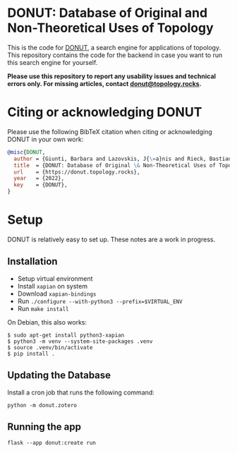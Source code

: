 # DONUT: Database of Original and Non-Theoretical Uses of Topology

This is the code for [DONUT](https://donut.topology.rocks), a search
engine for applications of topology. This repository contains the code
for the backend in case you want to run this search engine for yourself.

**Please use this repository to report any usability issues and
technical errors only. For missing articles, contact
donut@topology.rocks.**

# Citing or acknowledging DONUT

Please use the following BibTeX citation when citing or acknowledging
DONUT in your own work:

```bibtex
@misc{DONUT,
  author = {Giunti, Barbara and Lazovskis, J{\=a}nis and Rieck, Bastian},
  title  = {DONUT: Database of Original \& Non-Theoretical Uses of Topology},
  url    = {https://donut.topology.rocks},
  year   = {2022},
  key    = {DONUT},
}
```

# Setup

DONUT is relatively easy to set up. These notes are a work in progress.

## Installation

- Setup virtual environment
- Install `xapian` on system
- Download `xapian-bindings`
- Run `./configure --with-python3 --prefix=$VIRTUAL_ENV`
- Run `make install`

On Debian, this also works:

```console
$ sudo apt-get install python3-xapian
$ python3 -m venv --system-site-packages .venv
$ source .venv/bin/activate
$ pip install .
```

## Updating the Database

Install a cron job  that runs the following command:

    python -m donut.zotero

## Running the app

    flask --app donut:create run

